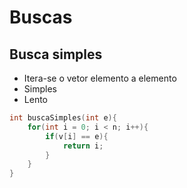 # Buscas

## Busca simples

* Itera-se o vetor elemento a elemento
* Simples
* Lento

```c++
int buscaSimples(int e){
    for(int i = 0; i < n; i++){
        if(v[i] == e){
            return i;
        }
    }
}
```